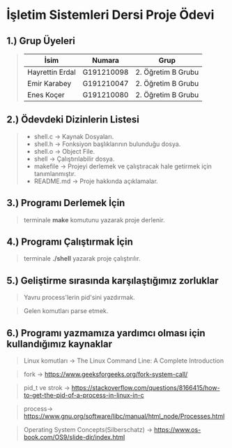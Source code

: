 # İşletim Sistemleri Dersi Proje Ödevi

## 1.) Grup Üyeleri


>| İsim|Numara|Grup|
>| ---------------|--------------|------------------|
>| Hayrettin Erdal|G191210098|2. Öğretim B Grubu|
>| Emir Karabey   |G191210047|2. Öğretim B Grubu|
>| Enes Koçer     |G191210080|2. Öğretim B Grubu|

## 2.) Ödevdeki Dizinlerin Listesi

>- shell.c -> Kaynak Dosyaları.
>- shell.h -> Fonksiyon başlıklarının bulunduğu dosya.
>- shell.o -> Object File.
>- shell -> Çalıştırılabilir dosya.
>- makefile -> Projeyi derlemek ve çalıştıracak hale getirmek için tanımlanmıştır.
>- README.md -> Proje hakkında açıklamalar.

## 3.) Programı Derlemek İçin
> terminale **make** komutunu yazarak proje derlenir.   
## 4.) Programı Çalıştırmak İçin
> terminale **./shell**  yazarak proje çalıştırılır.
## 5.) Geliştirme sırasında karşılaştığımız zorluklar
> Yavru process'lerin pid'sini yazdırmak.

> Gelen komutları parse etmek.

> 
## 6.) Programı yazmamıza yardımcı olması için kullandığımız kaynaklar 
>Linux komutları -> The Linux Command Line: A Complete Introduction

>fork -> https://www.geeksforgeeks.org/fork-system-call/

>pid_t ve strok -> https://stackoverflow.com/questions/8166415/how-to-get-the-pid-of-a-process-in-linux-in-c 

>process-> https://www.gnu.org/software/libc/manual/html_node/Processes.html

>Operating System Concepts(Silberschatz) -> https://www.os-book.com/OS9/slide-dir/index.html
